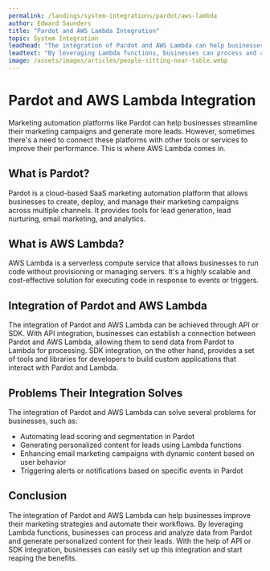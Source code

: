 ```yaml
---
permalink: /landings/system-integrations/pardot/aws-lambda
author: Edward Saunders
title: "Pardot and AWS Lambda Integration"
topic: System Integration
leadhead: "The integration of Pardot and AWS Lambda can help businesses improve their marketing strategies and automate their workflows"
leadtext: "By leveraging Lambda functions, businesses can process and analyze data from Pardot and generate personalized content for their leads. With the help of API or SDK integration, businesses can easily set up this integration and start reaping the benefits."
image: /assets/images/articles/people-sitting-near-table.webp
---
```

<div class="arttext">  <h1>Pardot and AWS Lambda Integration</h1>
  <p>Marketing automation platforms like Pardot can help businesses streamline their marketing campaigns and generate more leads. However, sometimes there's a need to connect these platforms with other tools or services to improve their performance. This is where AWS Lambda comes in.</p>

  <h2>What is Pardot?</h2>
  <p>Pardot is a cloud-based SaaS marketing automation platform that allows businesses to create, deploy, and manage their marketing campaigns across multiple channels. It provides tools for lead generation, lead nurturing, email marketing, and analytics.</p>

  <h2>What is AWS Lambda?</h2>
  <p>AWS Lambda is a serverless compute service that allows businesses to run code without provisioning or managing servers. It's a highly scalable and cost-effective solution for executing code in response to events or triggers.</p>

  <h2>Integration of Pardot and AWS Lambda</h2>
  <p>The integration of Pardot and AWS Lambda can be achieved through API or SDK. With API integration, businesses can establish a connection between Pardot and AWS Lambda, allowing them to send data from Pardot to Lambda for processing. SDK integration, on the other hand, provides a set of tools and libraries for developers to build custom applications that interact with Pardot and Lambda.</p>

  <h2>Problems Their Integration Solves</h2>
  <p>The integration of Pardot and AWS Lambda can solve several problems for businesses, such as:</p>
  <ul>
    <li>Automating lead scoring and segmentation in Pardot</li>
    <li>Generating personalized content for leads using Lambda functions</li>
    <li>Enhancing email marketing campaigns with dynamic content based on user behavior</li>
    <li>Triggering alerts or notifications based on specific events in Pardot</li>
  </ul>

  <h2>Conclusion</h2>
  <p>The integration of Pardot and AWS Lambda can help businesses improve their marketing strategies and automate their workflows. By leveraging Lambda functions, businesses can process and analyze data from Pardot and generate personalized content for their leads. With the help of API or SDK integration, businesses can easily set up this integration and start reaping the benefits.</p>
</div>